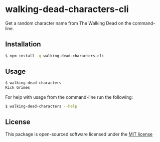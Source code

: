 # walking-dead-characters-cli
Get a random character name from The Walking Dead on the command-line.

## Installation

```bash
$ npm install -g walking-dead-characters-cli
```

## Usage

```bash
$ walking-dead-characters
Rick Grimes
```

For help with usage from the command-line run the following:
```bash
$ walking-dead-characters --help
```

## License
This package is open-sourced software licensed under the [MIT license](http://opensource.org/licenses/MIT)